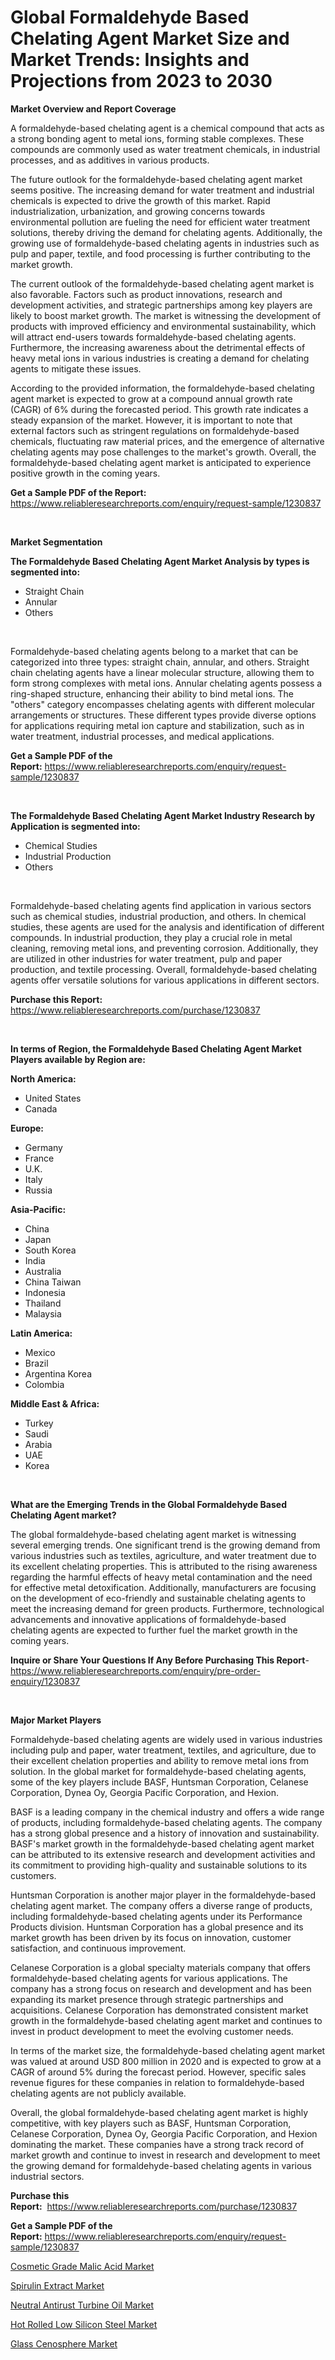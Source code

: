 <p><h1>Global Formaldehyde Based Chelating Agent Market Size and Market Trends: Insights and Projections from 2023 to 2030</h1></p><p><strong>Market Overview and Report Coverage</strong></p>
<p><p>A formaldehyde-based chelating agent is a chemical compound that acts as a strong bonding agent to metal ions, forming stable complexes. These compounds are commonly used as water treatment chemicals, in industrial processes, and as additives in various products.</p><p>The future outlook for the formaldehyde-based chelating agent market seems positive. The increasing demand for water treatment and industrial chemicals is expected to drive the growth of this market. Rapid industrialization, urbanization, and growing concerns towards environmental pollution are fueling the need for efficient water treatment solutions, thereby driving the demand for chelating agents. Additionally, the growing use of formaldehyde-based chelating agents in industries such as pulp and paper, textile, and food processing is further contributing to the market growth.</p><p>The current outlook of the formaldehyde-based chelating agent market is also favorable. Factors such as product innovations, research and development activities, and strategic partnerships among key players are likely to boost market growth. The market is witnessing the development of products with improved efficiency and environmental sustainability, which will attract end-users towards formaldehyde-based chelating agents. Furthermore, the increasing awareness about the detrimental effects of heavy metal ions in various industries is creating a demand for chelating agents to mitigate these issues.</p><p>According to the provided information, the formaldehyde-based chelating agent market is expected to grow at a compound annual growth rate (CAGR) of 6% during the forecasted period. This growth rate indicates a steady expansion of the market. However, it is important to note that external factors such as stringent regulations on formaldehyde-based chemicals, fluctuating raw material prices, and the emergence of alternative chelating agents may pose challenges to the market's growth. Overall, the formaldehyde-based chelating agent market is anticipated to experience positive growth in the coming years.</p></p>
<p><strong>Get a Sample PDF of the Report:</strong> <a href="https://www.reliableresearchreports.com/enquiry/request-sample/1230837">https://www.reliableresearchreports.com/enquiry/request-sample/1230837</a></p>
<p>&nbsp;</p>
<p><strong>Market Segmentation</strong></p>
<p><strong>The Formaldehyde Based Chelating Agent Market Analysis by types is segmented into:</strong></p>
<p><ul><li>Straight Chain</li><li>Annular</li><li>Others</li></ul></p>
<p>&nbsp;</p>
<p><p>Formaldehyde-based chelating agents belong to a market that can be categorized into three types: straight chain, annular, and others. Straight chain chelating agents have a linear molecular structure, allowing them to form strong complexes with metal ions. Annular chelating agents possess a ring-shaped structure, enhancing their ability to bind metal ions. The "others" category encompasses chelating agents with different molecular arrangements or structures. These different types provide diverse options for applications requiring metal ion capture and stabilization, such as in water treatment, industrial processes, and medical applications.</p></p>
<p><strong>Get a Sample PDF of the Report:</strong>&nbsp;<a href="https://www.reliableresearchreports.com/enquiry/request-sample/1230837">https://www.reliableresearchreports.com/enquiry/request-sample/1230837</a></p>
<p>&nbsp;</p>
<p><strong>The Formaldehyde Based Chelating Agent Market Industry Research by Application is segmented into:</strong></p>
<p><ul><li>Chemical Studies</li><li>Industrial Production</li><li>Others</li></ul></p>
<p>&nbsp;</p>
<p><p>Formaldehyde-based chelating agents find application in various sectors such as chemical studies, industrial production, and others. In chemical studies, these agents are used for the analysis and identification of different compounds. In industrial production, they play a crucial role in metal cleaning, removing metal ions, and preventing corrosion. Additionally, they are utilized in other industries for water treatment, pulp and paper production, and textile processing. Overall, formaldehyde-based chelating agents offer versatile solutions for various applications in different sectors.</p></p>
<p><strong>Purchase this Report:</strong>&nbsp; <a href="https://www.reliableresearchreports.com/purchase/1230837">https://www.reliableresearchreports.com/purchase/1230837</a></p>
<p>&nbsp;</p>
<p><strong>In terms of Region, the Formaldehyde Based Chelating Agent Market Players available by Region are:</strong></p>
<p>
    <p> <strong> North America: </strong>
        <ul>
            <li>United States</li>
            <li>Canada</li>
        </ul>
        </p> 
    <p> <strong> Europe: </strong>
        <ul>
            <li>Germany</li>
            <li>France</li>
            <li>U.K.</li>
            <li>Italy</li>
            <li>Russia</li>
        </ul>
        </p> 
    <p> <strong> Asia-Pacific: </strong>
        <ul>
            <li>China</li>
            <li>Japan</li>
            <li>South Korea</li>
            <li>India</li>
            <li>Australia</li>
            <li>China Taiwan</li>
            <li>Indonesia</li>
            <li>Thailand</li>
            <li>Malaysia</li>
        </ul>
        </p> 
    <p> <strong> Latin America: </strong>
        <ul>
            <li>Mexico</li>
            <li>Brazil</li>
            <li>Argentina Korea</li>
            <li>Colombia</li>
        </ul>
        </p> 
    <p> <strong> Middle East & Africa: </strong>
        <ul>
            <li>Turkey</li>
            <li>Saudi</li>
            <li>Arabia</li>
            <li>UAE</li>
            <li>Korea</li>
        </ul>
    </p>
    </p>
<p>&nbsp;</p>
<p><strong>What are the Emerging Trends in the Global Formaldehyde Based Chelating Agent market?</strong></p>
<p><p>The global formaldehyde-based chelating agent market is witnessing several emerging trends. One significant trend is the growing demand from various industries such as textiles, agriculture, and water treatment due to its excellent chelating properties. This is attributed to the rising awareness regarding the harmful effects of heavy metal contamination and the need for effective metal detoxification. Additionally, manufacturers are focusing on the development of eco-friendly and sustainable chelating agents to meet the increasing demand for green products. Furthermore, technological advancements and innovative applications of formaldehyde-based chelating agents are expected to further fuel the market growth in the coming years.</p></p>
<p><strong>Inquire or Share Your Questions If Any Before Purchasing This Report</strong>- <a href="https://www.reliableresearchreports.com/enquiry/pre-order-enquiry/1230837">https://www.reliableresearchreports.com/enquiry/pre-order-enquiry/1230837</a></p>
<p>&nbsp;</p>
<p><strong>Major Market Players</strong></p>
<p><p>Formaldehyde-based chelating agents are widely used in various industries including pulp and paper, water treatment, textiles, and agriculture, due to their excellent chelation properties and ability to remove metal ions from solution. In the global market for formaldehyde-based chelating agents, some of the key players include BASF, Huntsman Corporation, Celanese Corporation, Dynea Oy, Georgia Pacific Corporation, and Hexion.</p><p>BASF is a leading company in the chemical industry and offers a wide range of products, including formaldehyde-based chelating agents. The company has a strong global presence and a history of innovation and sustainability. BASF's market growth in the formaldehyde-based chelating agent market can be attributed to its extensive research and development activities and its commitment to providing high-quality and sustainable solutions to its customers.</p><p>Huntsman Corporation is another major player in the formaldehyde-based chelating agent market. The company offers a diverse range of products, including formaldehyde-based chelating agents under its Performance Products division. Huntsman Corporation has a global presence and its market growth has been driven by its focus on innovation, customer satisfaction, and continuous improvement.</p><p>Celanese Corporation is a global specialty materials company that offers formaldehyde-based chelating agents for various applications. The company has a strong focus on research and development and has been expanding its market presence through strategic partnerships and acquisitions. Celanese Corporation has demonstrated consistent market growth in the formaldehyde-based chelating agent market and continues to invest in product development to meet the evolving customer needs.</p><p>In terms of the market size, the formaldehyde-based chelating agent market was valued at around USD 800 million in 2020 and is expected to grow at a CAGR of around 5% during the forecast period. However, specific sales revenue figures for these companies in relation to formaldehyde-based chelating agents are not publicly available.</p><p>Overall, the global formaldehyde-based chelating agent market is highly competitive, with key players such as BASF, Huntsman Corporation, Celanese Corporation, Dynea Oy, Georgia Pacific Corporation, and Hexion dominating the market. These companies have a strong track record of market growth and continue to invest in research and development to meet the growing demand for formaldehyde-based chelating agents in various industrial sectors.</p></p>
<p><strong>Purchase this Report:</strong>&nbsp;&nbsp;<a href="https://www.reliableresearchreports.com/purchase/1230837">https://www.reliableresearchreports.com/purchase/1230837</a></p>
<p></p>
<p><strong>Get a Sample PDF of the Report:</strong>&nbsp;<a href="https://www.reliableresearchreports.com/enquiry/request-sample/1230837">https://www.reliableresearchreports.com/enquiry/request-sample/1230837</a></p>
<p><p><a href="https://github.com/ambrozg/Market-Research-Report-List-1/blob/main/cosmetic-grade-malic-acid-market.md">Cosmetic Grade Malic Acid Market</a></p><p><a href="https://github.com/gshchiplitsov/Market-Research-Report-List-1/blob/main/spirulin-extract-market.md">Spirulin Extract Market</a></p><p><a href="https://github.com/dzharov81/Market-Research-Report-List-1/blob/main/neutral-antirust-turbine-oil-market.md">Neutral Antirust Turbine Oil Market</a></p><p><a href="https://github.com/deliacustodio40/Market-Research-Report-List-1/blob/main/hot-rolled-low-silicon-steel-market.md">Hot Rolled Low Silicon Steel Market</a></p><p><a href="https://github.com/scarol104/Market-Research-Report-List-1/blob/main/glass-cenosphere-market.md">Glass Cenosphere Market</a></p></p>
